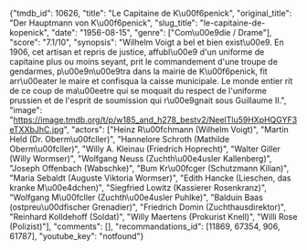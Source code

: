 {"tmdb_id": 10626, "title": "Le Capitaine de K\u00f6penick", "original_title": "Der Hauptmann von K\u00f6penick", "slug_title": "le-capitaine-de-kopenick", "date": "1956-08-15", "genre": ["Com\u00e9die / Drame"], "score": "7.1/10", "synopsis": "Wilhelm Voigt a bel et bien exist\u00e9. En 1906, cet artisan et repris de justice, affubl\u00e9 d'un uniforme de capitaine plus ou moins seyant, prit le commandement d'une troupe de gendarmes, p\u00e9n\u00e9tra dans la mairie de K\u00f6penick, fit arr\u00eater le maire et confisqua la caisse municipale. Le monde entier rit de ce coup de ma\u00eetre qui se moquait du respect de l'uniforme prussien et de l'esprit de soumission qui r\u00e9gnait sous Guillaume II.", "image": "https://image.tmdb.org/t/p/w185_and_h278_bestv2/NeelTlu59HXpHQGYF3eTXXbJhC.jpg", "actors": ["Heinz R\u00fchmann (Wilhelm Voigt)", "Martin Held (Dr. Oberm\u00fcller)", "Hannelore Schroth (Mathilde Oberm\u00fcller)", "Willy A. Kleinau (Friedrich Hoprecht)", "Walter Giller (Willy Wormser)", "Wolfgang Neuss (Zuchth\u00e4usler Kallenberg)", "Joseph Offenbach (Wabschke)", "Bum Kr\u00fcger (Schutzmann Kilian)", "Maria Sebaldt (Auguste Viktoria Wormser)", "Edith Hancke (Lieschen, das kranke M\u00e4dchen)", "Siegfried Lowitz (Kassierer Rosenkranz)", "Wolfgang M\u00fcller (Zuchth\u00e4usler Puhlke)", "Balduin Baas (ostpreu\u00dfischer Grenadier)", "Friedrich Domin (Zuchthausdirektor)", "Reinhard Kolldehoff (Soldat)", "Willy Maertens (Prokurist Knell)", "Willi Rose (Polizist)"], "comments": [], "recommandations_id": [11869, 67354, 906, 61787], "youtube_key": "notfound"}